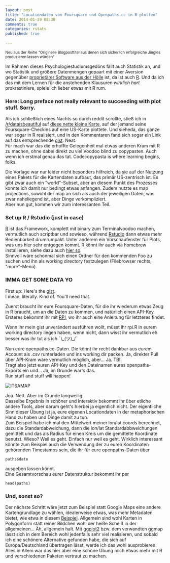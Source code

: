 ```yaml
---
layout: post
title: "Locationdaten von Foursquare und Openpaths.cc in R plotten"
date: 2014-01-29 08:30
comments: true
categories: rstats
published: true
   
---
```

<small>Neu aus der Reihe "Originelle Blogposttitel aus denen sich sicherlich erfolgreiche Jingles produzieren lassen würden"</small>

Im Rahmen dieses Psychologiestudiumsgedöns fällt auch Statistik an, und wo Statistik und größere Datenmengen gepaart mit einer Aversion gegenüber [proprietärer Software aus der Hölle][SPSS] ist, da ist auch [R][R]. Und da ich das mit dem Lernen für die anstehenden Klausuren *wirklich hart* prokrastiniere, spiele ich lieber etwas mit R rum. 
<!-- more -->

### Here: Long preface not really relevant to succeeding with plot stuff. Sorry.

Als ich schließlich eines Nachts so durch reddit scrollte, stieß ich in [/r/dataisbeautiful][] auf [diese nette kleine Karte][redditpost], auf der jemand seine Foursquare-Checkins auf eine US-Karte plottete. Und sieheda, das ganze war sogar in R realisiert, und in den Kommentaren fand sich sogar ein Link auf das entsprechende [gist][redditgist]. Neat.  
Für mach war das die erhoffte Gelegenheit mal etwas anderen Kram mit R zu machen, ohne dabei direkt zu viel Voodoo blind zu copypasten. Auch wenn ich erstmal genau das tat. Codecopypasta is where learning begins, folks.

Die Vorlage war nur leider nicht besonders hilfreich, da sie auf der Nutzung eines Pakets für die Kartendaten aufbaut, das primär US-zentrisch ist. Es gibt zwar auch ein "world"-Subset, aber an diesem Punkt des Prozesses konnte ich damit nur bedingt etwas anfangen. Zudem nutzte es map projections, sowohl der map an sich als auch der jeweiligen Daten, was zwar naheliegend ist, aber Dinge verkompliziert.  
Aber nun gut, kommen wir zum interessanten Teil.

### Set up R / Rstudio (just in case)

[R][] ist das Framework, komplett mit binary zum Terminalvoodoo machen, vermutlich auch scriptbar und sowieso, während [Rstudio][] dann etwas mehr Bedienbarkeit drumrumpakt. Unter anderem ein Vorschaufenster für Plots, was uns hier sehr entgegen kommt. R könnt ihr auch via homebrew installieren, siehe dazu auch [hier so][rsetup].  
Sinnvoll wäre schonmal sich einen Ordner für den kommenden Foo zu suchen und ihn als working directory festzulegen (Filebrowser rechts, "more"-Menü).

### IMMA GET SOME DATA YO

First up: Here's the [gist][].  
I mean, literally. Kind of. You'll need that.

Zuerst braucht ihr eure Foursquare-Daten, für die ihr wiederum etwas Zeug in R braucht, um an die Daten zu kommen, und natürlich einen API-Key. Ersteres bekommt ihr mit [RPI][], wo ihr auch eine Anleitung für letzteres findet.

Wenn ihr mein gist unverändert ausführen wollt, müsst ihr rpi.R in eurem working directory liegen haben, wenn nicht, dann wisst ihr vermutlich eh besser was ihr tut als ich ¯\\\_(ツ)_/¯  

Nun eure openpaths.cc-Daten. Die könnt ihr recht dankbar aus eurem Account als .csv runterladen und ins working dir packen. Ja, direkter Pull über API-Kram wäre vermutlich möglich, aber… Ja. TBI.  
Tragt also jetzt euren API-Key und den Dateinamen eures openpaths-Exports ein und… Ja, im Grunde war's das.  
Run stuff and stuff will happen!

![ITSAMAP][mapfinal]

Joa. Nett. Aber im Grunde langweilig.  
Dasselbe Ergebnis in schöner und interaktiv bekommt ihr über etliche andere Tools, aber darum geht's hierbei ja eigentlich nicht. Der eigentliche Sinn dieser Übung ist ja, eure eigenen Locationdaten in der metaphorischen Hand zu haben und Dinge damit zu tun.  
Zum Beispiel habe ich mal den Mittelwert meiner lon/lat coords berechnet, dazu die Standardabweichung, dann die lon/lat Standardabbweichungen gemittelt und das als Radius für einen Kreis um die gemittelte Koordinate benutzt. Wieso? Weil es geht. Einfach nur weil es geht. Wirklich interessant könnte zum Beispiel auch die Verwendung der zu euren Koordinaten gehörenden Timestamps sein, die ihr für eure openpaths-Daten über  

    paths$date
    
ausgeben lassen könnt.  
Eine Gesamtvorschau eurer Datenstruktur bekommt ihr per  

    head(paths)

### Und, sonst so?

Der nächste Schritt wäre jetzt zum Beispiel statt Google Maps eine andere Kartengrundlage zu wählen, idealerweise etwas, was mehr Metadaten bietet, wie etwa in diesem [Beispiel][germanymapstuff]. Allgemein sind wohl Karten in Polygonform statt reiner Bildchen wohl der heiße Scheiß in der allgemeinen… Äh, allgemein halt. Mit [ggplot2][] bzw. dem verwandten ggmap lässt sich in dem Bereich wohl jedenfalls sehr viel realisieren, und sobald ich eine schönere Alternative gefunden habe, die sich auf Europa/Deutschland übertragen lässt, werde ich das wohl ausprobieren.  
Alles in Allem war das hier aber eine schöne Übung mich etwas mehr mit R und verschiedenen Paketen vertraut zu machen.


<!-- Links -->
[SPSS]: http://www-01.ibm.com/software/de/analytics/spss/
[R]: http://www.r-project.org/
[Rstudio]: http://www.rstudio.com/
[rsetup]: http://hackr.se/setup-r-and-rstudio-on-mac-os-x/
[gist]: https://gist.github.com/jemus42/d0d01aabe77b17623344
[/r/dataisbeautiful]: http://www.reddit.com/r/dataisbeautiful
[redditpost]: http://www.reddit.com/r/dataisbeautiful/comments/1w7tse/everywhere_ive_been_in_the_last_35_years/
[RPI]: https://github.com/johnschrom/RPI
[redditgist]: https://gist.github.com/johnschrom/8638763
[othermapstuff]: http://rstudio-pubs-static.s3.amazonaws.com/10823_e15ce99b55424ac9ad57c2ca11bf636c.html
[ggplot2]: http://ggplot2.org/
[germanymapstuff]: http://ryouready.wordpress.com/2009/11/16/infomaps-using-r-visualizing-german-unemployment-rates-by-color-on-a-map/

[mapfinal]: http://dump.quantenbrot.de/4sq_opp_small.png
